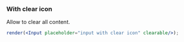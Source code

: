 ### With clear icon

Allow to clear all content.

<!--start-code-->

```jsx
render(<Input placeholder="input with clear icon" clearable/>);
```

<!--end-code-->
